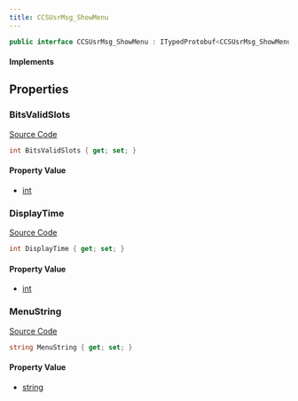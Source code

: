 ```yaml
---
title: CCSUsrMsg_ShowMenu
---
```


```csharp
public interface CCSUsrMsg_ShowMenu : ITypedProtobuf<CCSUsrMsg_ShowMenu>, INativeHandle, INetMessage<CCSUsrMsg_ShowMenu>, IDisposable
```

#### Implements

## Properties

### BitsValidSlots

[Source Code](https://github.com/swiftly-solution/swiftlys2/blob/beta/managed/src/SwiftlyS2.Generated/Protobufs/Interfaces/CCSUsrMsg_ShowMenu.cs#L18)

```csharp
int BitsValidSlots { get; set; }
```

#### Property Value

- [int](https://learn.microsoft.com/dotnet/api/system.int32)

### DisplayTime

[Source Code](https://github.com/swiftly-solution/swiftlys2/blob/beta/managed/src/SwiftlyS2.Generated/Protobufs/Interfaces/CCSUsrMsg_ShowMenu.cs#L21)

```csharp
int DisplayTime { get; set; }
```

#### Property Value

- [int](https://learn.microsoft.com/dotnet/api/system.int32)

### MenuString

[Source Code](https://github.com/swiftly-solution/swiftlys2/blob/beta/managed/src/SwiftlyS2.Generated/Protobufs/Interfaces/CCSUsrMsg_ShowMenu.cs#L24)

```csharp
string MenuString { get; set; }
```

#### Property Value

- [string](https://learn.microsoft.com/dotnet/api/system.string)

